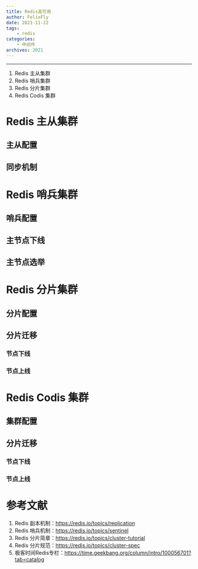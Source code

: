 ```yaml
---
title: Redis高可用
author: FelixFly
date: 2021-11-22
tags:
    - redis
categories: 
    - 中间件
archives: 2021
---
```


-----------------

1. Redis 主从集群
2. Redis 哨兵集群
3. Redis 分片集群
4. Redis Codis 集群

<!--more-->

# Redis 主从集群



## 主从配置

## 同步机制



# Redis 哨兵集群

## 哨兵配置

## 主节点下线

## 主节点选举



# Redis 分片集群

## 分片配置

## 分片迁移

### 节点下线

### 节点上线



# Redis Codis 集群

## 集群配置

## 分片迁移

### 节点下线

### 节点上线





# 参考文献

1. Redis 副本机制：https://redis.io/topics/replication
4. Redis 哨兵机制：https://redis.io/topics/sentinel
4. Redis 分片简章：https://redis.io/topics/cluster-tutorial
4. Redis 分片规范：https://redis.io/topics/cluster-spec
4. 极客时间Redis专栏：https://time.geekbang.org/column/intro/100056701?tab=catalog